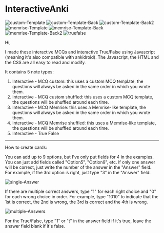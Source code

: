 # InteractiveAnki
<img src="https://i.ibb.co/NNX2Vjh/custom-Template.png" alt="custom-Template" border="0">
<img src="https://i.ibb.co/5GmBrHf/custom-Template-Back.png" alt="custom-Template-Back" border="0">
<img src="https://i.ibb.co/HV49RNq/custom-Template-Back2.png" alt="custom-Template-Back2" border="0">
<img src="https://i.ibb.co/987Fp7P/memrise-Template.png" alt="memrise-Template" border="0">
<img src="https://i.ibb.co/2gv9n8g/memrise-Template-Back.png" alt="memrise-Template-Back" border="0">
<img src="https://i.ibb.co/f0kmvys/memrise-Template-Back2.png" alt="memrise-Template-Back2" border="0">
<img src="https://i.ibb.co/mDgr7wy/truefalse.png" alt="truefalse" border="0">


Hi,

I made these interactive MCQs and interactive True/False using Javascript (meaning it's also compatible with ankidroid).
The Javascript, the HTML and the CSS are all easy to read and modify.

It contains 5 note types:
1) Interactive - MCQ custom: this uses a custom MCQ template, the questions will always be asked in the same order in which you wrote them.
2) Interactive - MCQ custom shuffled: this uses a custom MCQ template, the questions will be shuffled around each time.
3) Interactive - MCQ Memrise: this uses a Memrise-like template, the questions will always be asked in the same order in which you wrote them.
4) Interactive - MCQ Memrise shuffled: this uses a Memrise-like template, the questions will be shuffled around each time.
5) Interactive - True False
___________________________

How to create cards:

You can add up to 9 options, but I've only put fields for 4 in the examples. You can just add fields called "Option5", "Option6", etc.
If only one answer will be correct, just write the number of the answer in the "Answer" field. For example, if the 3rd option is right, just type "3" in the "Answer" field.

<img src="https://i.ibb.co/fQq9jBB/single-Answer.png" alt="single-Answer" border="0">

If there are multiple correct answers, type "1" for each right choice and "0" for each wrong choice in order. For example, type "1010" to indicate that the 1st is correct, the 2nd is wrong, the 3rd is correct and the 4th is wrong.

<img src="https://i.ibb.co/tqQBYKm/multiple-Answers.png" alt="multiple-Answers" border="0">

For the True/False, type "1" or "t" in the answer field if it's true, leave the answer field blank if it's false.
